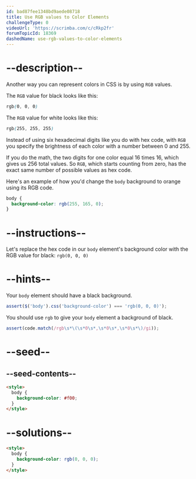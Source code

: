 ```yaml
---
id: bad87fee1348bd9aede08718
title: Use RGB values to Color Elements
challengeType: 0
videoUrl: 'https://scrimba.com/c/cRkp2fr'
forumTopicId: 18369
dashedName: use-rgb-values-to-color-elements
---
```


# --description--

Another way you can represent colors in CSS is by using `RGB` values.

The `RGB` value for black looks like this:

```css
rgb(0, 0, 0)
```

The `RGB` value for white looks like this:

```css
rgb(255, 255, 255)
```

Instead of using six hexadecimal digits like you do with hex code, with `RGB` you specify the brightness of each color with a number between 0 and 255.

If you do the math, the two digits for one color equal 16 times 16, which gives us 256 total values. So `RGB`, which starts counting from zero, has the exact same number of possible values as hex code.

Here's an example of how you'd change the `body` background to orange using its RGB code.

```css
body {
  background-color: rgb(255, 165, 0);
}
```

# --instructions--

Let's replace the hex code in our `body` element's background color with the RGB value for black: `rgb(0, 0, 0)`

# --hints--

Your `body` element should have a black background.

```js
assert($('body').css('background-color') === 'rgb(0, 0, 0)');
```

You should use `rgb` to give your `body` element a background of black.

```js
assert(code.match(/rgb\s*\(\s*0\s*,\s*0\s*,\s*0\s*\)/gi));
```

# --seed--

## --seed-contents--

```html
<style>
  body {
    background-color: #f00;
  }
</style>
```

# --solutions--

```html
<style>
  body {
    background-color: rgb(0, 0, 0);
  }
</style>
```
